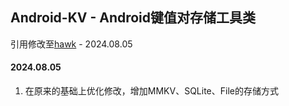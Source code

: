 ## Android-KV - Android键值对存储工具类

引用修改至[hawk](https://github.com/orhanobut/hawk) - 2024.08.05

#### 2024.08.05

1. 在原来的基础上优化修改，增加MMKV、SQLite、File的存储方式
